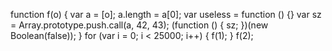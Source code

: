 
function f(o) {
    var a = [o];
    a.length = a[0];
    var useless = function () {}
    var sz = Array.prototype.push.call(a, 42, 43);
    (function () {
        sz;
    })(new Boolean(false));
}
for (var i = 0; i < 25000; i++) {
    f(1);
}
f(2);

